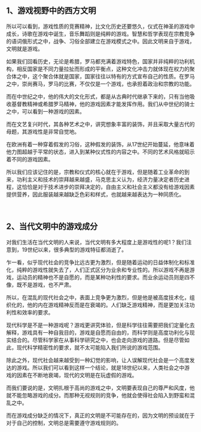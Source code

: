 <h2>1、游戏视野中的西方文明</h2><p data-pid="5a2pwH2N">所以可以看到，游戏性质的竞赛精神，比文化历史还要悠久，仪式在神圣的游戏中成长，诗歌在游戏中诞生，音乐舞蹈则是纯粹的游戏。智慧和哲学表现在宗教竞争的语词俄形式之中，战争、习俗全部建立在游戏模式之中。因此文明来自于游戏，文明就是游戏。</p><p data-pid="gad8TRws">如果我们回看历史，无论是希腊，罗马都充满着游戏特色，国家并非纯粹的功利机构，相反国家是不同力量拉扯而形成的平衡点，这种文化冲击力就体现在权力的聚合体之中，这个聚合体就是国家，国家往往以特有的方式宣布自己的性质。在罗马之中，崇尚赛马，罗马的比赛，不仅仅是一个游戏，也承担着政治和宗教的功能。</p><p data-pid="pp4Pn1ov">而在中世纪之中，他的伟大的文化形式，都是从古典时代继承下来的，只有当他吸收基督教精神或希腊罗马精神，他的游戏因素才能发挥作用。我们从中世纪的骑士之中，可以看到一种游戏的因素。</p><p data-pid="QFq2Zw53">而在文艺复兴时代，其各种艺术之中，讲究想象丰富的装饰，并且采取大量古代的母题，其游戏性是非常自觉地。</p><p data-pid="5V9gFyuC">在欧洲有着一种穿着假发的习俗，这种假发的装饰，从17世纪开始蔓延，他意味着他力图超越于平常的状态，进入到某种仪式性的内容之中。不同的艺术风格就昭示着不同的游戏因素。</p><p data-pid="1WrhiKPY">所以我们应该记住的是，宗教和仪式的核心就在于游戏，但是随着工业革命的到来，功利主义和技术的崇拜越来越盛，马克思主义认为，经济力量决定者历史进程，这恰恰是对于技术进步的崇拜决定的，自由主义和社会主义都没有给游戏因素提供营养，因此服装越来越缺乏色彩和样式，也就越来越表达为一种同质化。</p><p><br></p><h2>2、当代文明中的游戏成分</h2><p data-pid="KAu62nQK">对我们生活在当代文明的人来说，当代文明有多大程度上是游戏性的呢1？我们注意到，19世纪以来，很多典型的游戏特征都消逝了。</p><p data-pid="MIK3-AaZ">乍一看，似乎现代社会的竞争比远古更为激烈，但是随着运动的日益体制化和标准化，纯粹的游戏性就失去了，人们正式区分为业余和专业性的。所以游戏不再是游戏，运动员的精神也不是自愿的，而是某种功利性的要求。而业余运动员则是四不像，既不是游戏，也不严肃。</p><p data-pid="A4f5xcZN">所以，在混乱的现代社会之中，表面上竞争更为激烈，但是他是被高度技术化，组织化的，他的内在游戏精神反而是在衰竭的。人们缺乏游戏精神，而是更加关注功利性和效率的要求。</p><p data-pid="73-8uhpL">现代科学是不是一种游戏呢？游戏更讲究体验，但是科学往往需要把我们定量化去解释，游戏具有一种自我目的，游戏是自愿而自由的，而科学则是高度功利化与现实结合的。尽管科学家在从事科学研究之中，也会走向游戏的道路。但是尽管如此，现代科学精密性的要求，就不太可能陷入我们所说的游戏范围。</p><p data-pid="_7lSH0Lj">除此之外，现代社会越来越受到一种幻觉的影响，让人误解现代社会是一个高度发达的游戏。所以我们可以看到这样一个结论，就是18世纪以来，人类社会之中游戏的因素在不断地衰竭，现代的文明是在玩虚假的游戏。</p><p data-pid="TsZKBWty">而我们要说的是，文明扎根于高尚的游戏之中，文明要表现自己的尊严和风度，他就不能忽略游戏的成分。而那种无视规则的竞争，他就会使得社会陷入到野蛮和混乱之中。</p><p data-pid="Wk0mS2Oq">而在游戏成分缺乏的情况下，真正的文明是不可能存在的，因为文明的预设就在于对于自己的控制，文明总是需要遵守游戏规则的。</p><p></p>